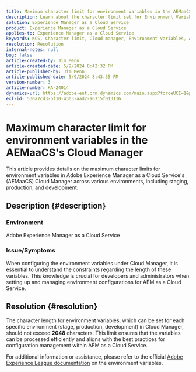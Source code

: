 ```yaml
---
title: Maximum character limit for environment variables in the AEMaaCS's Cloud Manager
description: Learn about the character limit set for Environment Variables within the Adobe Experience Manager as a Cloud Service's Cloud Manager.
solution: Experience Manager as a Cloud Service
product: Experience Manager as a Cloud Service
applies-to: Experience Manager as a Cloud Service
keywords: KCS, Character limit, Cloud manager, Environment Variables, AEMaaCS, Experience Manager, Adobe Experience Manager as a Cloud Service
resolution: Resolution
internal-notes: null
bug: false
article-created-by: Jim Menn
article-created-date: 5/9/2024 8:42:32 PM
article-published-by: Jim Menn
article-published-date: 5/9/2024 8:43:35 PM
version-number: 3
article-number: KA-24014
dynamics-url: https://adobe-ent.crm.dynamics.com/main.aspx?forceUCI=1&pagetype=entityrecord&etn=knowledgearticle&id=4ec68fa3-440e-ef11-9f8a-6045bd006268
exl-id: 530a7cd3-bf10-4303-aad2-a6715f013116
---
```

# Maximum character limit for environment variables in the AEMaaCS's Cloud Manager


This article provides details on the maximum character limits for environment variables in Adobe Experience Manager as a Cloud Service's (AEMaaCS) Cloud Manager across various environments, including staging, production, and development.

## Description {#description}


### Environment

Adobe Experience Manager as a Cloud Service



### Issue/Symptoms

When configuring the environment variables under Cloud Manager, it is essential to understand the constraints regarding the length of these variables. This knowledge is crucial for developers and administrators when setting up and managing environment configurations for AEM as a Cloud Service.


## Resolution {#resolution}


The character length for environment variables, which can be set for each specific environment (stage, production, development) in Cloud Manager, should not exceed <b>2048</b> characters. This limit ensures that the variables can be processed efficiently and aligns with the best practices for configuration management within AEM as a Cloud Service.

For additional information or assistance, please refer to the official [Adobe Experience League documentation](https://experienceleague.adobe.com/en/docs/experience-manager-cloud-service/content/implementing/using-cloud-manager/environment-variables) on the environment variables.
